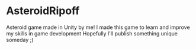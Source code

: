 # AsteroidRipoff
Asteroid game made in Unity by me!
I made this game to learn and improve my skills in game development
Hopefully I'll publish something unique someday ;)
